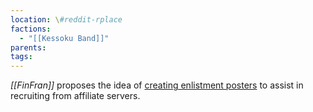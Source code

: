 ```yaml
---
location: \#reddit-rplace
factions:
  - "[[Kessoku Band]]"
parents: 
tags: 
---
```

*[[FinFran]]* proposes the idea of [creating enlistment posters](https://discord.com/channels/1093664259273130084/1131230952119615600/1131452535358619759) to assist in recruiting from affiliate servers.
